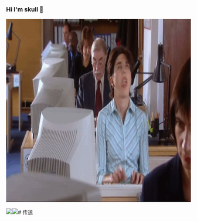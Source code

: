 ### Hi I'm skull 👋
<img src="https://github.com/DHDAXCW/DHDAXCW/blob/main/home1.gif" width=100% height="500"></img>
<!--
**DHDAXCW/DHDAXCW** is a ✨ _special_ ✨ repository because its `README.md` (this file) appears on your GitHub profile.
Here are some ideas to get you started:
- 🔭 I’m currently working on ...
- 🌱 I’m currently learning ...
- 👯 I’m looking to collaborate on ...
- 🤔 I’m looking for help with ...
- 💬 Ask me about ...
- 📫 How to reach me: ...
- 😄 Pronouns: ...
- ⚡ Fun fact: ...
-->

<!-- ![zhusir's github stats](https://github-readme-stats.vercel.app/api?username=DHDAXCW&show_icons=true&count_private=true)  ![Top Langs](https://github-readme-stats.vercel.app/api/top-langs/?username=DHDAXCW) -->

<a>
  <img align="left" src="https://github-readme-stats.vercel.app/api?username=DHDAXCW&show_icons=true&count_private=true" />
</a>
<a>
  <img align="left" src="https://github-readme-stats.vercel.app/api/top-langs/?username=DHDAXCW" />
</a>
# 传送
